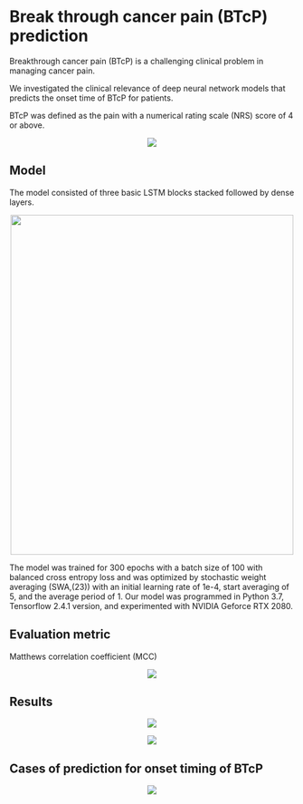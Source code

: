 # Break through cancer pain (BTcP) prediction


Breakthrough cancer pain (BTcP) is a challenging clinical problem in managing cancer pain.

We investigated the clinical relevance of deep neural network models that predicts the onset time of BTcP for patients.



BTcP was defined as the pain with a numerical rating scale (NRS) score of 4 or above. 

<p align="center"><img src = "https://user-images.githubusercontent.com/54790722/183018583-7b36e2f9-ff1f-4c81-9f70-b056e70fa5bf.png"/></p>


## Model 
The model consisted of three basic LSTM blocks stacked followed by dense layers.
<p align="center"><img src = "https://user-images.githubusercontent.com/54790722/183020377-9a6af0b4-952a-4a7c-ba42-fb49d3c11900.jpg" width="500" height="600"/></p>



The model was trained for 300 epochs with a batch size of 100 with balanced cross entropy loss and was optimized by stochastic weight averaging (SWA,(23)) with an initial learning rate of 1e-4, start averaging of 5, and the average period of 1. Our model was programmed in Python 3.7, Tensorflow 2.4.1 version, and experimented with NVIDIA Geforce RTX 2080.

## Evaluation metric
Matthews correlation coefficient (MCC)
<p align="center"><img src = "https://user-images.githubusercontent.com/54790722/183021941-e4f26737-0507-4364-9717-487ce2baabc3.jpg"/></p>


## Results
<p align="center"><img src = "https://user-images.githubusercontent.com/54790722/183023920-447dd7e7-697e-4cbd-bb06-f5ac53b5f41e.jpg"/></p>
<p align="center"><img src = "https://user-images.githubusercontent.com/54790722/183023853-3f4b7e2b-f987-489a-937e-515bc7027b0a.png"/></p>



## Cases of prediction for onset timing of BTcP
<p align="center"><img src = "https://user-images.githubusercontent.com/54790722/183023211-2a9baea8-7eb2-46eb-bfa1-1aacc671f6e6.jpg"/></p>
